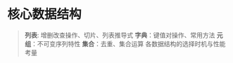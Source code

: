 # 核心数据结构 

> **列表**: 增删改查操作、切片、列表推导式
> **字典**：键值对操作、常用方法
> **元组**：不可变序列特性
> **集合**：去重、集合运算
> 各数据结构的选择时机与性能考量


